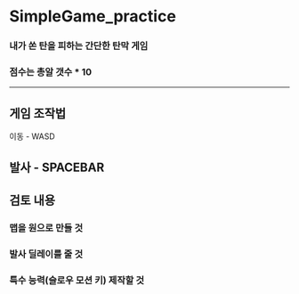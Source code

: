 # SimpleGame_practice

### 내가 쏜 탄을 피하는 간단한 탄막 게임 
### 점수는 총알 갯수 * 10
---
## 게임 조작법

이동 - WASD

발사 - SPACEBAR
---
## 검토 내용
### 맵을 원으로 만들 것
### 발사 딜레이를 줄 것
### 특수 능력(슬로우 모션 키) 제작할 것
